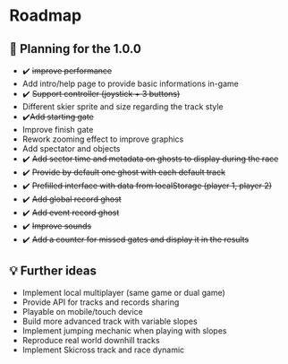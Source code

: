# Roadmap

## :calendar: Planning for the 1.0.0
- ✔️ ~~improve performance~~
- Add intro/help page to provide basic informations in-game
- ✔️ ~~Support controller (joystick + 3 buttons)~~
- Different skier sprite and size regarding the track style
- ✔️~~Add starting gate~~
- Improve finish gate
- Rework zooming effect to improve graphics
- Add spectator and objects
- ✔️ ~~Add sector time and metadata on ghosts to display during the race~~
- ✔️ ~~Provide by default one ghost with each default track~~
- ✔️ ~~Prefilled interface with data from localStorage (player 1, player 2)~~
- ✔️ ~~Add global record ghost~~
- ✔️ ~~Add event record ghost~~
- ✔️ ~~Improve sounds~~
- ✔️ ~~Add a counter for missed gates and display it in the results~~

## :bulb: Further ideas
- Implement local multiplayer (same game or dual game)
- Provide API for tracks and records sharing
- Playable on mobile/touch device
- Build more advanced track with variable slopes
- Implement jumping mechanic when playing with slopes
- Reproduce real world downhill tracks
- Implement Skicross track and race dynamic
